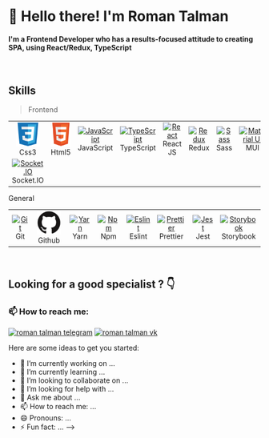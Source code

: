 <h1 align="left">
  <g-emoji class="g-emoji" alias="wave" fallback-src="https://github.githubassets.com/images/icons/emoji/unicode/1f44b.png">👋</g-emoji>
  Hello there! I'm Roman Talman
</h1>

<h4 align="left">I'm a Frontend Developer who has a results-focused attitude to creating SPA, using React/Redux, TypeScript</h4>

<br/>

<h2 align="left" id="talman-stack">Skills</h2>

<blockquote>
  <p dir="auto">Frontend</p>
</blockquote>

<table width='100%'>
  <tr>
    <td align="center" width="96"> 
      <a href="#talman-stack" >
        <img src="https://github.com/devicons/devicon/blob/master/icons/css3/css3-original.svg" width="48" height="48" alt="css3" />
      </a>
      <br>Css3
    </td>
    <td align="center" width="96">
      <a href="#talman-stack">
        <img src="https://github.com/devicons/devicon/blob/master/icons/html5/html5-original.svg" width="48" height="48" alt="Html5" />
      </a>
      <br>Html5
    </td>
    <td align="center" width="96">
      <a href="#talman-stack">
        <img src="https://upload.wikimedia.org/wikipedia/commons/thumb/9/99/Unofficial_JavaScript_logo_2.svg/1024px-Unofficial_JavaScript_logo_2.svg.png" width="48" height="48" alt="JavaScript" />
      </a>
      <br>JavaScript
    </td>
    <td align="center" width="96">
      <a href="#talman-stack">
        <img src="https://upload.wikimedia.org/wikipedia/commons/thumb/4/4c/Typescript_logo_2020.svg/1200px-Typescript_logo_2020.svg.png" width="48" height="48" alt="TypeScript"         />
      </a>
      <br>TypeScript
    </td>
    <td align="center" width="96">
      <a href="#talman-stack">
        <img src="https://brandlogos.net/wp-content/uploads/2020/09/react-logo.png" width="48" height="48" alt="React" />
      </a>
      <br>React JS
    </td>
    <td align="center" width="96"> 
      <a href="#talman-stack" >
        <img src="https://cdn.worldvectorlogo.com/logos/redux.svg" width="48" height="48" alt="Redux" />
      </a>
      <br>Redux
    </td>
    <td align="center" width="96">
      <a href="#talman-stack">
        <img src="https://brandeps.com/icon-download/S/Sass-icon-vector-04.svg" width="48" height="48" alt="Sass" />
      </a>
      <br>Sass
    </td>
    <td align="center" width="96">
      <a href="#talman-stack">
        <img src="https://media.zeemly.com/zeemly/product/material-ui.png" width="48" height="48" alt="Material UI" />
      </a>
      <br>MUI
    </td>
  </tr>
  <tr>
    <td align="center" width="96">
      <a href="#talman-stack">
        <img src="https://cdn.worldvectorlogo.com/logos/socket-io.svg" width="48" height="48" alt="Socket.IO"/>
      </a>
      <br>Socket.IO
    </td>
  </tr>
</table

<blockquote>
  <p dir="auto">General</p>
</blockquote>

<table width='100%'>
  <tr>    
    <td align="center" width="96">
      <a href="#talman-stack" >
        <img src="https://upload.wikimedia.org/wikipedia/commons/thumb/3/3f/Git_icon.svg/1200px-Git_icon.svg.png" width="48" height="48" alt="Git" />
      </a>
      <br>Git
    </td>
    </td>
     <td align="center" width="96"> 
      <a href="#talman-stack" >
        <img src="https://github.com/devicons/devicon/blob/master/icons/github/github-original.svg" width="48" height="48" alt="Github" />
      </a>
      <br>Github
    </td>
    <td align="center" width="96"> 
      <a href="#talman-stack" >
        <img src="https://brandeps.com/icon-download/Y/Yarn-icon-vector-03.svg" width="48" height="48" alt="Yarn" />
      </a>
      <br>Yarn
    </td>
    <td align="center" width="96"> 
      <a href="#talman-stack" >
        <img src="https://brandeps.com/icon-download/N/Npm-icon-vector-05.svg" width="48" height="48" alt="Npm" />
      </a>
      <br>Npm
    <td align="center" width="96">
      <a href="#talman-stack">
        <img src="https://brandeps.com/icon-download/E/Eslint-icon-vector-02.svg" width="48" height="48" alt="Eslint" />
      </a>
      <br>Eslint
    </td>
    <td align="center" width="96">
      <a href="#talman-stack">
        <img src="https://brandeps.com/icon-download/P/Prettier-icon-vector-02.svg" width="48" height="48" alt="Prettier" />
      </a>
      <br>Prettier
    </td>
    <td align="center" width="96"> 
      <a href="#talman-stack" >
        <img src="https://brandeps.com/icon-download/J/Jest-icon-vector-02.svg" width="48" height="48" alt="Jest" />
      </a>
      <br>Jest
    </td>
    <td align="center" width="96"> 
      <a href="#talman-stack" >
        <img src="https://brandeps.com/icon-download/S/Storybook-icon-vector-02.svg" width="48" height="48" alt="Storybook" />
      </a>
      <br>Storybook
    </td>
  </tr> 
</table>

<br/>

## Looking for a good specialist ? 👇

### 📫 How to reach me:

[<img alt="roman talman telegram" src="https://img.shields.io/badge/-telegram-0273B2?style=for-the-badge&logo=telegram" />][telegram]
[<img alt="roman talman vk" src="https://img.shields.io/badge/vk-4680C2.svg?&style=for-the-badge&logo=VK&logoColor=white" />][vk]

[telegram]: https://t.me/RomanTalman
[vk]: https://vk.com/id77496250


Here are some ideas to get you started:

- 🔭 I’m currently working on ...
- 🌱 I’m currently learning ...
- 👯 I’m looking to collaborate on ...
- 🤔 I’m looking for help with ...
- 💬 Ask me about ...
- 📫 How to reach me: ...
- 😄 Pronouns: ...
- ⚡ Fun fact: ...
-->

